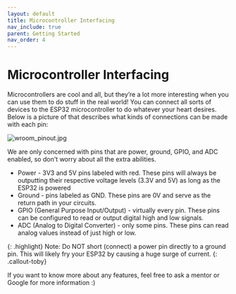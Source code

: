```yaml
---
layout: default
title: Microcontroller Interfacing
nav_include: true
parent: Getting Started
nav_order: 4
---
```


# Microcontroller Interfacing
Microcontrollers are cool and all, but they’re a lot more interesting when you can use them to do stuff in the real world! You can connect all sorts of devices to the ESP32 microcontroller to do whatever your heart desires. Below is a picture of that describes what kinds of connections can be made with each pin:

<img src="{{ '/_assets/images/wroom_pinout.jpg' | prepend: site.baseurl }}" alt="wroom_pinout.jpg">

We are only concerned with pins that are power, ground, GPIO, and ADC enabled, so don't worry about all the extra abilities. 

* Power - 3V3 and 5V pins labeled with red. These pins will always be outputting their respective voltage levels (3.3V and 5V) as long as the ESP32 is powered
* Ground - pins labeled as GND. These pins are 0V and serve as the return path in your circuits.
* GPIO (General Purpose Input/Output) - virtually every pin. These pins can be configured to read or output digital high and low signals.
* ADC (Analog to Digital Converter) - only some pins. These pins can read analog values instead of just high or low. 

{: .highlight}
Note: Do NOT short (connect) a power pin directly to a ground pin. This will likely fry your ESP32 by causing a huge surge of current. 
{: .callout-toby}

If you want to know more about any features, feel free to ask a mentor or Google for more information :) 





